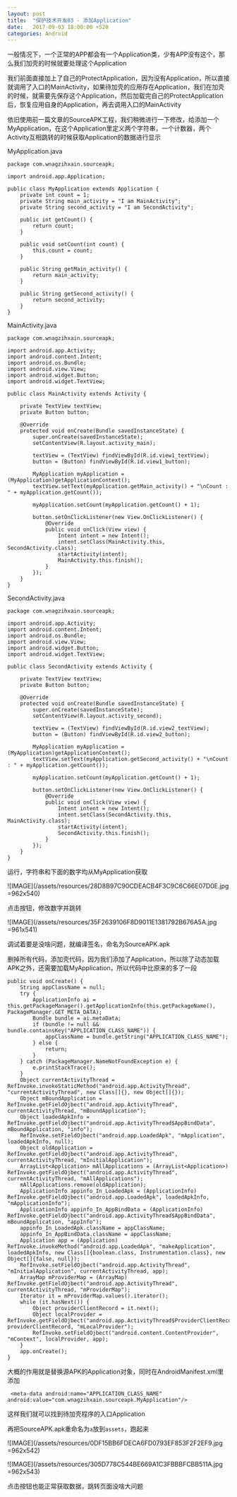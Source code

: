 ```yaml
---
layout: post
title:  "保护技术开发03 - 添加Application"
date:   2017-09-03 18:00:00 +520
categories: Android
---
```


一般情况下，一个正常的APP都会有一个Application类，少有APP没有这个，那么我们加壳的时候就要处理这个Application

我们前面直接加上了自己的ProtectApplication，因为没有Application，所以直接就调用了入口的MainActivity，如果待加壳的应用存在Application，我们在加壳的时候，就需要先保存这个Application，然后加载完自己的ProtectApplication后，恢复应用自身的Application，再去调用入口的MainActivity

依旧使用前一篇文章的SourceAPK工程，我们稍微进行一下修改，给添加一个MyApplication，在这个Application里定义两个字符串，一个计数器，两个Activity互相跳转的时候获取Application的数据进行显示

MyApplication.java
```
package com.wnagzihxain.sourceapk;

import android.app.Application;

public class MyApplication extends Application {
    private int count = 1;
    private String main_activity = "I am MainActivity";
    private String second_activity = "I am SecondActivity";

    public int getCount() {
        return count;
    }

    public void setCount(int count) {
        this.count = count;
    }

    public String getMain_activity() {
        return main_activity;
    }

    public String getSecond_activity() {
        return second_activity;
    }
}
```

MainActivity.java
```
package com.wnagzihxain.sourceapk;

import android.app.Activity;
import android.content.Intent;
import android.os.Bundle;
import android.view.View;
import android.widget.Button;
import android.widget.TextView;

public class MainActivity extends Activity {

    private TextView textView;
    private Button button;

    @Override
    protected void onCreate(Bundle savedInstanceState) {
        super.onCreate(savedInstanceState);
        setContentView(R.layout.activity_main);

        textView = (TextView) findViewById(R.id.view1_textView);
        button = (Button) findViewById(R.id.view1_button);

        MyApplication myApplication = (MyApplication)getApplicationContext();
        textView.setText(myApplication.getMain_activity() + "\nCount : " + myApplication.getCount());

        myApplication.setCount(myApplication.getCount() + 1);

        button.setOnClickListener(new View.OnClickListener() {
            @Override
            public void onClick(View view) {
                Intent intent = new Intent();
                intent.setClass(MainActivity.this, SecondActivity.class);
                startActivity(intent);
                MainActivity.this.finish();
            }
        });
    }
}
```

SecondActivity.java
```
package com.wnagzihxain.sourceapk;

import android.app.Activity;
import android.content.Intent;
import android.os.Bundle;
import android.view.View;
import android.widget.Button;
import android.widget.TextView;

public class SecondActivity extends Activity {

    private TextView textView;
    private Button button;

    @Override
    protected void onCreate(Bundle savedInstanceState) {
        super.onCreate(savedInstanceState);
        setContentView(R.layout.activity_second);

        textView = (TextView) findViewById(R.id.view2_textView);
        button = (Button) findViewById(R.id.view2_button);

        MyApplication myApplication = (MyApplication)getApplicationContext();
        textView.setText(myApplication.getSecond_activity() + "\nCount : " + myApplication.getCount());

        myApplication.setCount(myApplication.getCount() + 1);

        button.setOnClickListener(new View.OnClickListener() {
            @Override
            public void onClick(View view) {
                Intent intent = new Intent();
                intent.setClass(SecondActivity.this, MainActivity.class);
                startActivity(intent);
                SecondActivity.this.finish();
            }
        });
    }
}
```

运行，字符串和下面的数字均从MyApplication获取

![IMAGE](/assets/resources/28D8B97C90CDEACB4F3C9C6C66E07D0E.jpg =962x540)

点击按钮，修改数字并跳转

![IMAGE](/assets/resources/35F2639106F8D9011E1381792B676A5A.jpg =961x541)

调试着要是没啥问题，就编译签名，命名为SourceAPK.apk

删掉所有代码，添加壳代码，因为我们添加了Application，所以除了动态加载APK之外，还需要加载MyApplication，所以代码中比原来的多了一段
```
public void onCreate() {
    String appClassName = null;
    try {
        ApplicationInfo ai = this.getPackageManager().getApplicationInfo(this.getPackageName(), PackageManager.GET_META_DATA);
        Bundle bundle = ai.metaData;
        if (bundle != null && bundle.containsKey("APPLICATION_CLASS_NAME")) {
            appClassName = bundle.getString("APPLICATION_CLASS_NAME");
        } else {
            return;
        }
    } catch (PackageManager.NameNotFoundException e) {
        e.printStackTrace();
    }
    Object currentActivityThread = RefInvoke.invokeStaticMethod("android.app.ActivityThread", "currentActivityThread", new Class[]{}, new Object[]{});
    Object mBoundApplication = RefInvoke.getFieldOjbect("android.app.ActivityThread", currentActivityThread, "mBoundApplication");
    Object loadedApkInfo = RefInvoke.getFieldOjbect("android.app.ActivityThread$AppBindData", mBoundApplication, "info");
    RefInvoke.setFieldOjbect("android.app.LoadedApk", "mApplication", loadedApkInfo, null);
    Object oldApplication = RefInvoke.getFieldOjbect("android.app.ActivityThread", currentActivityThread, "mInitialApplication");
    ArrayList<Application> mAllApplications = (ArrayList<Application>) RefInvoke.getFieldOjbect("android.app.ActivityThread", currentActivityThread, "mAllApplications");
    mAllApplications.remove(oldApplication);
    ApplicationInfo appinfo_In_LoadedApk = (ApplicationInfo) RefInvoke.getFieldOjbect("android.app.LoadedApk", loadedApkInfo, "mApplicationInfo");
    ApplicationInfo appinfo_In_AppBindData = (ApplicationInfo) RefInvoke.getFieldOjbect("android.app.ActivityThread$AppBindData", mBoundApplication, "appInfo");
    appinfo_In_LoadedApk.className = appClassName;
    appinfo_In_AppBindData.className = appClassName;
    Application app = (Application) RefInvoke.invokeMethod("android.app.LoadedApk", "makeApplication", loadedApkInfo, new Class[]{boolean.class, Instrumentation.class}, new Object[]{false, null});
    RefInvoke.setFieldOjbect("android.app.ActivityThread", "mInitialApplication", currentActivityThread, app);
    ArrayMap mProviderMap = (ArrayMap) RefInvoke.getFieldOjbect("android.app.ActivityThread", currentActivityThread, "mProviderMap");
    Iterator it = mProviderMap.values().iterator();
    while (it.hasNext()) {
        Object providerClientRecord = it.next();
        Object localProvider = RefInvoke.getFieldOjbect("android.app.ActivityThread$ProviderClientRecord", providerClientRecord, "mLocalProvider");
        RefInvoke.setFieldOjbect("android.content.ContentProvider", "mContext", localProvider, app);
    }
    app.onCreate();
}
```

大概的作用就是替换源APK的Application对象，同时在AndroidManifest.xml里添加
```
 <meta-data android:name="APPLICATION_CLASS_NAME" android:value="com.wnagzihxain.sourceapk.MyApplication"/>
 ```
 
这样我们就可以找到待加壳程序的入口Application

再把SourceAPK.apk重命名为`a`放到`assets`，跑起来

![IMAGE](/assets/resources/0DF15BB6FDECA6FD0793EF853F2F2EF9.jpg =962x542)

![IMAGE](/assets/resources/305D778C544BE669A1C3FBBBFCBB511A.jpg =962x543)

点击按钮也能正常获取数据，跳转页面没啥大问题
